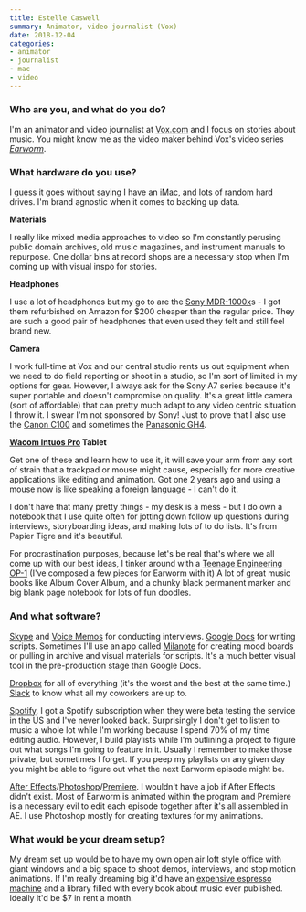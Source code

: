 ```yaml
---
title: Estelle Caswell
summary: Animator, video journalist (Vox) 
date: 2018-12-04
categories:
- animator
- journalist
- mac
- video
---
```


### Who are you, and what do you do?

I'm an animator and video journalist at [Vox.com](https://vox.com/ "A news website.") and I focus on stories about music. You might know me as the video maker behind Vox's video series [_Earworm_](https://www.youtube.com/playlist?list=PLJ8cMiYb3G5fyqfIwGjH2fYC5fFLfdwW4 "The Earworm video series on YouTube.").

### What hardware do you use?

I guess it goes without saying I have an [iMac][], and lots of random hard drives. I'm brand agnostic when it comes to backing up data. 

**Materials**

I really like mixed media approaches to video so I'm constantly perusing public domain archives, old music magazines, and instrument manuals to repurpose. One dollar bins at record shops are a necessary stop when I'm coming up with visual inspo for stories. 

**Headphones**

I use a lot of headphones but my go to are the [Sony MDR-1000x][mdr-1000x]s - I got them refurbished on Amazon for $200 cheaper than the regular price. They are such a good pair of headphones that even used they felt and still feel brand new. 

**Camera**

I work full-time at Vox and our central studio rents us out equipment when we need to do field reporting or shoot in a studio, so I'm sort of limited in my options for gear. However, I always ask for the Sony A7 series because it's super portable and doesn't compromise on quality. It's a great little camera (sort of affordable) that can pretty much adapt to any video centric situation I throw it. I swear I'm not sponsored by Sony! Just to prove that I also use the [Canon C100][eos-c100] and sometimes the [Panasonic GH4][lumix-dmc-gh4]. 

**[Wacom Intuos Pro][intuos-pro] Tablet**

Get one of these and learn how to use it, it will save your arm from any sort of strain that a trackpad or mouse might cause, especially for more creative applications like editing and animation. Got one 2 years ago and using a mouse now is like speaking a foreign language - I can't do it. 

I don't have that many pretty things - my desk is a mess - but I do own a notebook that I use quite often for jotting down follow up questions during interviews, storyboarding ideas, and making lots of to do lists. It's from Papier Tigre and it's beautiful. 

For procrastination purposes, because let's be real that's where we all come up with our best ideas, I tinker around with a [Teenage Engineering OP-1][op-1] (I've composed a few pieces for Earworm with it) A lot of great music books like Album Cover Album, and a chunky black permanent marker and big blank page notebook for lots of fun doodles. 

### And what software?

[Skype][] and [Voice Memos][voice-memos-ios] for conducting interviews. [Google Docs][google-docs] for writing scripts. Sometimes I'll use an app called [Milanote][] for creating mood boards or pulling in archive and visual materials for scripts. It's a much better visual tool in the pre-production stage than Google Docs. 

[Dropbox][] for all of everything (it's the worst and the best at the same time.) [Slack][] to know what all my coworkers are up to.

[Spotify][]. I got a Spotify subscription when they were beta testing the service in the US and I've never looked back. Surprisingly I don't get to listen to music a whole lot while I'm working because I spend 70% of my time editing audio. However, I build playlists while I'm outlining a project to figure out what songs I'm going to feature in it. Usually I remember to make those private, but sometimes I forget. If you peep my playlists on any given day you might be able to figure out what the next Earworm episode might be. 

[After Effects][after-effects]/[Photoshop][]/[Premiere][]. I wouldn't have a job if After Effects didn't exist. Most of Earworm is animated within the program and Premiere is a necessary evil to edit each episode together after it's all assembled in AE. I use Photoshop mostly for creating textures for my animations.

### What would be your dream setup?

My dream set up would be to have my own open air loft style office with giant windows and a big space to shoot demos, interviews, and stop motion animations. If I'm really dreaming big it'd have an [expensive espresso machine][gs3] and a library filled with every book about music ever published. Ideally it'd be $7 in rent a month.

[after-effects]: https://www.adobe.com/products/aftereffects.html "Motion graphics and video editing software."
[dropbox]: https://www.dropbox.com/ "Online syncing and storage."
[eos-c100]: https://www.usa.canon.com/internet/portal/us/home/products/details/cameras/cinema-eos/eos-c100 "A digital video camera."
[google-docs]: https://en.wikipedia.org/wiki/Google_Docs "A web-based office suite."
[gs3]: https://home.lamarzoccousa.com/gs3/ "An espresso machine."
[imac]: https://www.apple.com/imac/ "An all-in-one computer."
[intuos-pro]: https://www.wacom.com/en-ca/products/pen-tablets/intuos-pro-medium "A drawing tablet with multi-touch support."
[lumix-dmc-gh4]: https://www.amazon.com/Panasonic-DMC-GH4KBODY-16-05MP-Mirrorless-Cinematic/dp/B00I9GYG8O "A 16.05 megapixel digital camera."
[mdr-1000x]: https://www.sony.com/electronics/headband-headphones/mdr-1000x "Wireless noise-cancelling headphones."
[milanote]: https://www.milanote.com/ "A web service for planning creative projects."
[op-1]: https://www.teenageengineering.com/products/op-1 "A unique synthesizer."
[photoshop]: https://www.adobe.com/products/photoshop.html "A bitmap image editor."
[premiere]: https://www.adobe.com/products/premiere.html "A video editing suite."
[skype]: https://www.skype.com/en/ "Voice and video chat software."
[slack]: https://slack.com/ "A collaboration service."
[spotify]: https://www.spotify.com/us/ "A music streaming service."
[voice-memos-ios]: https://en.wikipedia.org/wiki/IPhone_OS_3#Voice_Memos "An app for recording voice memos."
